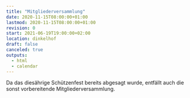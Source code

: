 ```yaml
---
title: "Mitgliederversammlung"
date: 2020-11-15T08:00:00+01:00
lastmod: 2020-11-15T08:00:00+01:00
revision: 0
start: 2021-06-19T19:00:00+02:00
location: dinkelhof
draft: false
canceled: true
outputs:
  - html
  - calendar
---
```


Da das diesährige Schützenfest bereits abgesagt wurde, entfällt auch die sonst
vorbereitende Mitgliederversammlung.
